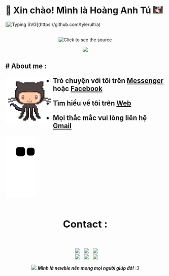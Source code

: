 # 👋 Xin chào! Mình là Hoàng Anh Tú  <img src="gif/kakashi2.gif" width="30"></h1>
[![Typing SVG](https://readme-typing-svg.herokuapp.com?color=%2313EAF7&size=20&center=true&lines=Hi+there%2Cmy+name+is+Hoàng+Anh+Tú!;Welcome+to+Tyler+Hoang's+Github!)](https://github.com/tylerultra)

<br>
<div align="center">
  <img src="gif/sasuke-sasuke-susanoo.gif" width="1200" alt="Click to see the source" />
</a>


![](https://komarev.com/ghpvc/?username=TylerUltra&label=PROFILE+VIEWS)



<h2 align="left">
# About me :
<div align="left">
<a href="https://github.com/TylerUltra/TylerUltra"><img align="left" width="150" height="150" src="https://raw.githubusercontent.com/iCharlesZ/FigureBed/master/img/octocat.gif?raw=true"></a>
  
- Trò chuyện với tôi trên <a href="https://m.me/hoanganhtu.3912">Messenger</a> hoặc <a href="https://Facebook.com\hoanganhtu.3912">Facebook</a> 
  
- Tìm hiểu về tôi trên <a href="https://tylerultra.github.io">Web</a>
  
- Mọi thắc mắc vui lòng liên hệ <a href="mailto:tumo7577@gmail.com">Gmail
</a>
  

![Snake animation](https://github.com/rafaballerini/rafaballerini/blob/output/github-contribution-grid-snake.svg)

# <h2 align="center">Contact :</h2>
<br>
<div align="center">
<p align="center">
  
&nbsp; <a href="https://www.instagram.com/tylerhoang_0309" target="_blank" rel="noopener noreferrer"><img src="https://img.icons8.com/clouds/100/000000/instagram-new--v3.png" width="100" /></a> 
&nbsp; <a href="https://www.tiktok.com/@gioinoiphet39" target="_blank" rel="noopener noreferrer"><img src="https://img.icons8.com/bubbles/100/000000/tiktok.png" width="100" /></a> &nbsp; <a href="https://imgur.com/a/mHWkpVr" target="_blank" rel="noopener noreferrer"><img src="https://img.icons8.com/color/144/000000/zalo.png" width="100" /></a>   
&nbsp; <a href="https://github.com/TylerUltra" target="_blank" rel="noopener noreferrer"><img src="https://img.icons8.com/ios-filled/100/000000/github.png" width="100" /></a>
&nbsp; <a href="https://www.facebook.com/hoanganhtu_3912" target="_blank" rel="noopener noreferrer"><img src="https://img.icons8.com/plasticine/100/000000/facebook.png"  width="100" /></a>
&nbsp; <a href="mailto:tumo7577@gmail.com" target="_blank" rel="noopener noreferrer"><img src="https://img.icons8.com/plasticine/100/000000/gmail.png"  width="100" /></a>
</p>

<img src="https://media.giphy.com/media/LnQjpWaON8nhr21vNW/giphy.gif" width="60"> <em><b>Mình là newbie nên mong mọi người giúp đỡ!</b> :3</em>
